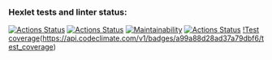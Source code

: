 ### Hexlet tests and linter status:
[![Actions Status](https://github.com/vvpeters/frontend-project-lvl2/workflows/hexlet-check/badge.svg)](https://github.com/vvpeters/frontend-project-lvl2/actions)
[![Actions Status](https://www.travis-ci.com/vvpeters/frontend-project-lvl2.svg?branch=main)](https://github.com/vvpeters/frontend-project-lvl2/actions)
[![Maintainability](https://api.codeclimate.com/v1/badges/a99a88d28ad37a79dbf6/maintainability)](https://codeclimate.com/github/codeclimate/codeclimate/maintainability)
[![Actions Status](https://github.com/vvpeters/frontend-project-lvl1/workflows/Node%20CI/badge.svg)](https://github.com/vvpeters/frontend-project-lvl2/actions)
[!Test coverage](https://codeclimate.com/github/codeclimate/codeclimate/test_coverage)(https://api.codeclimate.com/v1/badges/a99a88d28ad37a79dbf6/test_coverage)
